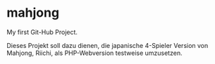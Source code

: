 # mahjong
My first Git-Hub Project.

Dieses Projekt soll dazu dienen, die japanische 4-Spieler Version von Mahjong, Riichi, als PHP-Webversion testweise umzusetzen.
